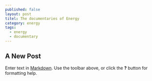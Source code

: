 ```yaml
---
published: false
layout: post
titel: The documentaries of Energy
category: energy
tags:
  - energy
  - documentary
---
```

## A New Post

Enter text in [Markdown](http://daringfireball.net/projects/markdown/). Use the toolbar above, or click the **?** button for formatting help.

  






